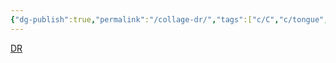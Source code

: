 ```yaml
---
{"dg-publish":true,"permalink":"/collage-dr/","tags":["c/C","c/tongue","c/scissor","c/purple","c/abstract"],"created":"2024-01-03T16:42:20.574-05:00","updated":"2024-01-03T16:42:53.885-05:00"}
---
```



[DR](https://www.instagram.com/p/CJCI8zLhD61/)
